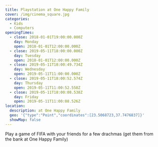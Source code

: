 ```yaml
---
title: Playstation at One Happy Family
cover: /img/cinema_square.jpg
categories:
  - Kids
  - Computers
openingTimes:
  - close: 2018-01-01T19:00:00.000Z
    day: Monday
    open: 2018-01-01T12:00:00.000Z
  - close: 2019-05-11T18:00:00.000Z
    day: Tuesday
    open: 2018-01-01T12:00:00.000Z
  - close: 2019-05-11T18:00:49.734Z
    day: Wednesday
    open: 2019-05-11T11:00:00.000Z
  - close: 2019-05-11T18:00:52.574Z
    day: Thursday
    open: 2019-05-11T11:00:52.558Z
  - close: 2019-05-11T18:00:08.538Z
    day: Friday
    open: 2019-05-11T11:00:08.526Z
location:
  description: at One Happy Family
  geo: '{"type":"Point","coordinates":[23.5068723,37.7476837]}'
  showMap: false
---
```

Play a game of FIFA with your friends for a few drachmas (get them from the bank at One Happy Family)
